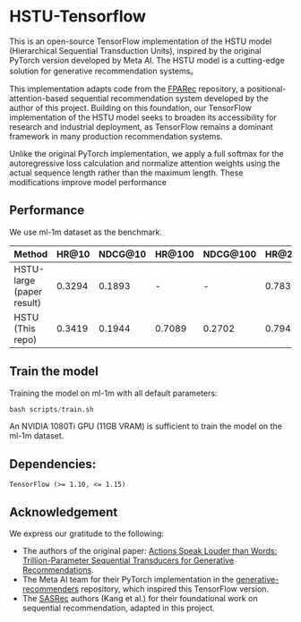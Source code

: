 # HSTU-Tensorflow

This is an open-source TensorFlow implementation of the HSTU model (Hierarchical Sequential Transduction Units), inspired by the original PyTorch version developed by Meta AI. The HSTU model is a cutting-edge solution for generative recommendation systems。

This implementation adapts code from the [FPARec](https://github.com/NetEase-Media/FPARec) repository, a positional-attention-based sequential recommendation system developed by the author of this project. Building on this foundation, our TensorFlow implementation of the HSTU model seeks to broaden its accessibility for research and industrial deployment, as TensorFlow remains a dominant framework in many production recommendation systems.

Unlike the original PyTorch implementation, we apply a full softmax for the autoregressive loss calculation and normalize attention weights using the actual sequence length rather than the maximum length. These modifications improve model performance

## Performance

We use ml-1m dataset as the benchmark.

| Method                    | HR@10  | NDCG@10 | HR@100 | NDCG@100 | HR@200 | HR@200 |
|---------------------------|--------|---------|--------|----------|--------|--------|
| HSTU-large (paper result) | 0.3294 | 0.1893  | -      | -        | 0.7839 | 0.2771 |
| HSTU (This repo)          | 0.3419 | 0.1944  | 0.7089 | 0.2702   | 0.7949 | 0.2827 |

## Train the model

Training the model on ml-1m with all default parameters:

```python
bash scripts/train.sh
```

An NVIDIA 1080Ti GPU (11GB VRAM) is sufficient to train the model on the ml-1m dataset.

## Dependencies:

```
TensorFlow (>= 1.10, <= 1.15)
```

## Acknowledgement

We express our gratitude to the following:

- The authors of the original paper: [Actions Speak Louder than Words: Trillion-Parameter Sequential Transducers for Generative Recommendations](https://arxiv.org/abs/2402.17152).
- The Meta AI team for their PyTorch implementation in the [generative-recommenders](https://github.com/facebookresearch/generative-recommenders) repository, which inspired this TensorFlow version.
- The [SASRec](https://github.com/kang205/SASRec) authors (Kang et al.) for their foundational work on sequential recommendation, adapted in this project.